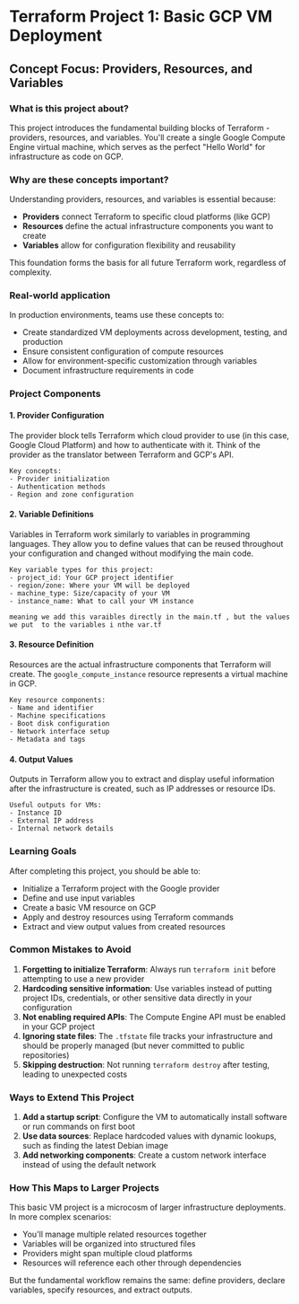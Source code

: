 # Terraform Project 1: Basic GCP VM Deployment

## Concept Focus: Providers, Resources, and Variables

### What is this project about?
This project introduces the fundamental building blocks of Terraform - providers, resources, and variables. You'll create a single Google Compute Engine virtual machine, which serves as the perfect "Hello World" for infrastructure as code on GCP.

### Why are these concepts important?
Understanding providers, resources, and variables is essential because:
- **Providers** connect Terraform to specific cloud platforms (like GCP)
- **Resources** define the actual infrastructure components you want to create
- **Variables** allow for configuration flexibility and reusability

This foundation forms the basis for all future Terraform work, regardless of complexity.

### Real-world application
In production environments, teams use these concepts to:
- Create standardized VM deployments across development, testing, and production
- Ensure consistent configuration of compute resources
- Allow for environment-specific customization through variables
- Document infrastructure requirements in code

### Project Components

#### 1. Provider Configuration
The provider block tells Terraform which cloud provider to use (in this case, Google Cloud Platform) and how to authenticate with it. Think of the provider as the translator between Terraform and GCP's API.

```
Key concepts:
- Provider initialization
- Authentication methods
- Region and zone configuration
```

#### 2. Variable Definitions
Variables in Terraform work similarly to variables in programming languages. They allow you to define values that can be reused throughout your configuration and changed without modifying the main code.

```
Key variable types for this project:
- project_id: Your GCP project identifier
- region/zone: Where your VM will be deployed
- machine_type: Size/capacity of your VM
- instance_name: What to call your VM instance

meaning we add this varaibles directly in the main.tf , but the values we put  to the variables i nthe var.tf
```

#### 3. Resource Definition
Resources are the actual infrastructure components that Terraform will create. The `google_compute_instance` resource represents a virtual machine in GCP.

```
Key resource components:
- Name and identifier
- Machine specifications
- Boot disk configuration
- Network interface setup
- Metadata and tags
```

#### 4. Output Values
Outputs in Terraform allow you to extract and display useful information after the infrastructure is created, such as IP addresses or resource IDs.

```
Useful outputs for VMs:
- Instance ID
- External IP address
- Internal network details
```

### Learning Goals
After completing this project, you should be able to:
- Initialize a Terraform project with the Google provider
- Define and use input variables
- Create a basic VM resource on GCP
- Apply and destroy resources using Terraform commands
- Extract and view output values from created resources

### Common Mistakes to Avoid
1. **Forgetting to initialize Terraform**: Always run `terraform init` before attempting to use a new provider
2. **Hardcoding sensitive information**: Use variables instead of putting project IDs, credentials, or other sensitive data directly in your configuration
3. **Not enabling required APIs**: The Compute Engine API must be enabled in your GCP project
4. **Ignoring state files**: The `.tfstate` file tracks your infrastructure and should be properly managed (but never committed to public repositories)
5. **Skipping destruction**: Not running `terraform destroy` after testing, leading to unexpected costs

### Ways to Extend This Project
1. **Add a startup script**: Configure the VM to automatically install software or run commands on first boot
2. **Use data sources**: Replace hardcoded values with dynamic lookups, such as finding the latest Debian image
3. **Add networking components**: Create a custom network interface instead of using the default network

### How This Maps to Larger Projects
This basic VM project is a microcosm of larger infrastructure deployments. In more complex scenarios:
- You'll manage multiple related resources together
- Variables will be organized into structured files
- Providers might span multiple cloud platforms
- Resources will reference each other through dependencies

But the fundamental workflow remains the same: define providers, declare variables, specify resources, and extract outputs.